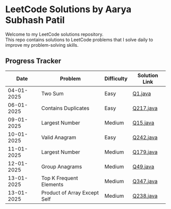 # LeetCode Solutions by Aarya Subhash Patil

Welcome to my LeetCode solutions repository.  
This repo contains solutions to LeetCode problems that I solve daily to improve my problem-solving skills.


## Progress Tracker

| Date       | Problem                      | Difficulty | Solution Link                   |
|------------|------------------------------|------------|---------------------------------|
| 04-01-2025 | Two Sum                      | Easy       | [Q1.java](./Easy/Q1.java)       |
| 06-01-2025 | Contains Duplicates          | Easy       | [Q217.java](./Easy/Q217.java)   |
| 09-01-2025 | Largest Number               | Medium     | [Q15.java](./Medium/Q15.java)   |
| 10-01-2025 | Valid Anagram                | Easy       | [Q242.java](./Easy/Q242.java)   |
| 11-01-2025 | Largest Number               | Medium     | [Q179.java](./Medium/Q179.java) |
| 12-01-2025 | Group Anagrams               | Medium     | [Q49.java](./Medium/Q49.java)   |
| 13-01-2025 | Top K Frequent Elements      | Medium     | [Q347.java](./Medium/Q347.java) |
| 13-01-2025 | Product of Array Except Self | Medium     | [Q238.java](./Medium/Q238.java) |